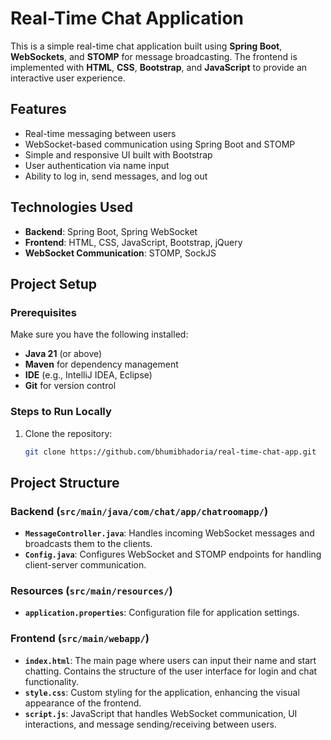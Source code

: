 # Real-Time Chat Application

This is a simple real-time chat application built using **Spring Boot**, **WebSockets**, and **STOMP** for message broadcasting. The frontend is implemented with **HTML**, **CSS**, **Bootstrap**, and **JavaScript** to provide an interactive user experience.

## Features

- Real-time messaging between users
- WebSocket-based communication using Spring Boot and STOMP
- Simple and responsive UI built with Bootstrap
- User authentication via name input
- Ability to log in, send messages, and log out

## Technologies Used

- **Backend**: Spring Boot, Spring WebSocket
- **Frontend**: HTML, CSS, JavaScript, Bootstrap, jQuery
- **WebSocket Communication**: STOMP, SockJS

## Project Setup

### Prerequisites

Make sure you have the following installed:

- **Java 21** (or above)
- **Maven** for dependency management
- **IDE** (e.g., IntelliJ IDEA, Eclipse)
- **Git** for version control

### Steps to Run Locally

1. Clone the repository:
   ```bash
   git clone https://github.com/bhumibhadoria/real-time-chat-app.git

## Project Structure

### Backend (`src/main/java/com/chat/app/chatroomapp/`)

- **`MessageController.java`**: Handles incoming WebSocket messages and broadcasts them to the clients.
- **`Config.java`**: Configures WebSocket and STOMP endpoints for handling client-server communication.

### Resources (`src/main/resources/`)

- **`application.properties`**: Configuration file for application settings.

### Frontend (`src/main/webapp/`)

- **`index.html`**: The main page where users can input their name and start chatting. Contains the structure of the user interface for login and chat functionality.
- **`style.css`**: Custom styling for the application, enhancing the visual appearance of the frontend.
- **`script.js`**: JavaScript that handles WebSocket communication, UI interactions, and message sending/receiving between users.

